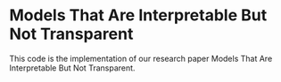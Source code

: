 # Models That Are Interpretable But Not Transparent

This code is the implementation of our research paper Models That Are Interpretable But Not Transparent.  

